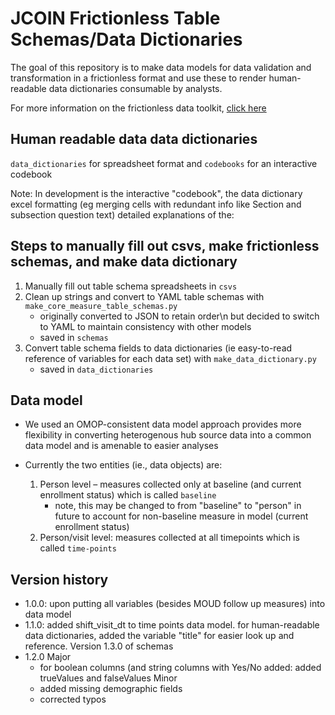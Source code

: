 # JCOIN Frictionless Table Schemas/Data Dictionaries

The goal of this repository is to make data models for data validation and transformation in a frictionless format and use these to render human-readable data dictionaries consumable by analysts.


For more information on the frictionless data toolkit, [click here](https://frictionlessdata.io/)

## Human readable data data dictionaries
`data_dictionaries` for spreadsheet format
and `codebooks` for an interactive codebook

Note: In development is the interactive "codebook", the data dictionary excel formatting (eg merging cells with redundant info like Section and subsection question text) detailed explanations of the:

## Steps to manually fill out csvs, make frictionless schemas, and make data dictionary
1. Manually fill out table schema spreadsheets in `csvs`
2. Clean up strings and convert to YAML table schemas with `make_core_measure_table_schemas.py`
    - originally converted to JSON to retain order\n but decided to switch to YAML to maintain consistency with other models
    - saved in `schemas`
3. Convert table schema fields to data dictionaries (ie easy-to-read reference of variables for each data set) with `make_data_dictionary.py`
    - saved in `data_dictionaries`


## Data model 

- We used an OMOP-consistent data model approach provides more flexibility in converting heterogenous hub source data into a common data model and is amenable to easier analyses

- Currently the two entities (ie., data objects) are: 
    1. Person level – measures collected only at baseline (and current enrollment status) which is called `baseline`
        - note, this may be changed to from "baseline" to "person" in future to account for non-baseline measure in model (current enrollment status)
    2. Person/visit level: measures collected at all timepoints which is called `time-points`


## Version history
- 1.0.0:
    upon putting all variables (besides MOUD follow up measures) into data model
- 1.1.0: 
    added shift_visit_dt to time points data model. for human-readable data dictionaries, added the variable "title" for easier look up and reference.
    Version 1.3.0 of schemas
- 1.2.0
    Major
    - for boolean columns (and string columns with Yes/No added: added trueValues and falseValues
    Minor
    - added missing demographic fields
    - corrected typos
